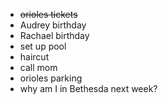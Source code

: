 * ~~orioles tickets~~
* Audrey birthday
* Rachael birthday
* set up pool
* haircut 
* call mom
* orioles parking
* why am I in Bethesda next week?
